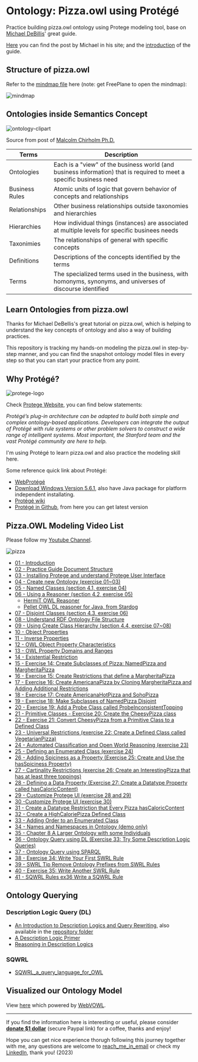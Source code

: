 # Ontology: Pizza.owl using Protégé

Practice building pizza.owl ontology using Protege modeling tool, base on [Michael DeBillis](https://www.linkedin.com/in/michael-debellis-85329/)' great guide.

[Here](https://www.michaeldebellis.com/post/protegetutorialyoutubeplaylist) you can find the post by Michael in his site; and the [introduction](https://www.michaeldebellis.com/post/new-protege-pizza-tutorial) of the guide.

## Structure of pizza.owl

Refer to the [mindmap file](pizza.owl%20tutorial.mm) here (note: get FreePlane to open the mindmap):

![mindmap](img/pizza_tutorial.jpg)

## Ontologies inside Semantics Concept

![ontology-clipart](img/ontology.png)

Source from post of [Malcolm Chirholm Ph.D.](https://www.linkedin.com/in/malcolmchisholm?miniProfileUrn=urn%3Ali%3Afs_miniProfile%3AACoAAALGOX0Byp8PZaGgklIEBK0daX9A9WtjIQM&lipi=urn%3Ali%3Apage%3Ad_flagship3_feed%3BYN15qj%2FISRyjIwyAgQtkjQ%3D%3D)

| Terms          | Description                                                                                                         |
| -------------- | ------------------------------------------------------------------------------------------------------------------- |
| Ontologies     | Each is a "view" of the business world (and business information) that is required to meet a specific business need |
| Business Rules | Atomic units of logic that govern behavior of concepts and relationships                                            |
| Relationships  | Other business relationships outside taxonomies and hierarchies                                                     |
| Hierarchies    | How individual things (instances) are associated at multiple levels for specific businees needs                     |
| Taxonimies     | The relationships of general with specific concepts                                                                 |
| Definitions    | Descriptions of the concepts identified by the terms                                                                |
| Terms          | The specialized terms used in the business, with homonyms, synonyms, and universes of discourse identified          |

## Learn Ontologies from pizza.owl

Thanks for Michael DeBellis's great tutorial on pizza.owl, which is helping to understand the key concepts of ontology and also a way of building practices.

This repository is tracking my hands-on modeling the pizza.owl in step-by-step manner, and you can find the snapshot ontology model files in every step so that you can start your practice from any point.

## Why Protégé?

![protege-logo](img/protege_logo.png)

Check [Protege Website](https://protege.stanford.edu/), you can find below statements:

*Protégé’s plug-in architecture can be adapted to build both simple and complex ontology-based applications. Developers can integrate the output of Protégé with rule systems or other problem solvers to construct a wide range of intelligent systems. Most important, the Stanford team and the vast Protégé community are here to help.*

I'm using Protégé to learn pizza.owl and also practice the modeling skill here.

Some reference quick link about Protégé:

- [WebProtégé](http://webprotege.stanford.edu/)
- [Download Windows Version 5.6.1](https://protege.stanford.edu/software.php), also have Java package for platform independent installating.
- [Protégé wiki](https://protegewiki.stanford.edu/wiki/Main_Page)
- [Protégé in Github](https://github.com/protegeproject), from here you can get latest version

## Pizza.OWL Modeling Video List 

Please follow my [Youtube Channel](https://www.youtube.com/channel/UCTshmTJGpJunOz23vCEhzWg).

![pizza](img/pizza.png)

- [01 - Introduction](https://youtu.be/l0PZhqmTwfM)
- [02 - Practice Guide Document Structure](https://youtu.be/eWx9_zJkiUY)
- [03 - Installing Protege and understand Protege User Interface](https://youtu.be/Q6eq-cWBpfQ)
- [04 - Create new Ontology (exercise 01~03)](https://youtu.be/IMjKcx93ens)
- [05 - Named Classes (section 4.1, exercise 04)](https://youtu.be/QqVrFxaEFrI)
- [06 - Using a Reasoner (section 4.2, exercise 05)](https://youtu.be/TKMW5udKzIM)
  - [HermiT OWL Reasoner](http://www.hermit-reasoner.com/)
  - [Pellet OWL DL reasoner for Java, from Stardog](https://github.com/stardog-union/pellet)
- [07 - Disjoint Classes (section 4.3, exercise 06)](https://youtu.be/g7aoDsS5kSI)
- [08 - Understand RDF Ontology File Structure](https://youtu.be/qjer-vEKMNg)
- [09 - Using Create Class Hierarchy (section 4.4, exercise 07~08)](https://youtu.be/FQdjYQMqfBI)
- [10 - Object Properties](https://youtu.be/4DfR06bI500)
- [11 - Inverse Properties](https://youtu.be/cqQ8uqRjhNQ)
- [12 - OWL Object Property Characteristics](https://youtu.be/bYx0LPxXAk8)
- [13 - OWL Property Domains and Ranges](https://youtu.be/gE_kKvS-R5o)
- [14 - Existential Restriction](https://youtu.be/KG4D5PEhCKE)
- [15 - Exercise 14: Create Subclasses of Pizza: NamedPizza and MargheritaPizza](https://youtu.be/tN5l1JjVVMw)
- [16 - Exercise 15: Create Restrictions that define a MargheritaPizza](https://youtu.be/zpw9knBt8Zw)
- [17 - Exercise 16: Create AmericanaPizza by Cloning MargheritaPizza and Adding Additional Restrictions](https://youtu.be/sBm0Lz0vnP4)
- [18 - Exercise 17: Create AmericanaHotPizza and SohoPizza](https://youtu.be/qISxhDleqf8)
- [19 - Exercise 18: Make Subclasses of NamedPizza Disjoint](https://youtu.be/TZdaSRDWKm8)
- [20 - Exercise 19: Add a Probe Class called ProbeInconsistentTopping](https://youtu.be/Gq3-zWinu1c)
- [21 - Primitive Classes - Exercise 20: Create the CheesyPizza class](https://youtu.be/Bkb7DdBWGNw)
- [22 - Exercise 21: Convert CheesyPizza from a Primitive Class to a Defined Class](https://youtu.be/x5_83xGCrZc)
- [23 - Universal Restrictions (exercise 22: Create a Defined Class called VegetarianPizza)](https://youtu.be/rO195cLbwS4)
- [24 - Automated Classification and Open World Reasoning (exercise 23)](https://youtu.be/s5wx6vQg650)
- [25 - Defining an Enumerated Class (exercise 24)](https://youtu.be/ZNodw2fYxy0)
- [26 - Adding Spiciness as a Property (Exercise 25: Create and Use the hasSpiciness Property)](https://youtu.be/ClmDiKU1VlY)
- [27 - Cartinality Restrictions (exercise 26: Create an InterestingPizza that has at least three toppings)](https://youtu.be/efCHZ0q771A)
- [28 - Defining a Data Property (Exercise 27: Create a Datatype Property called hasCaloricContent)](https://youtu.be/0Y1-SQ_sU9g)
- [29 - Customize Protege UI (exercise 28 and 29)](https://youtu.be/fTrWQE6y3Os)
- [30 -Customize Protege UI (exercise 30)](https://youtu.be/bun_1B5T27M)
- [31 - Create a Datatype Restriction that Every Pizza hasCaloricContent](https://youtu.be/QUGmmfKWdHE)
- [32 - Create a HighCaloriePizza Defined Class](https://youtu.be/fqpcYCD4rRE)
- [33 - Adding Order to an Enumerated Class](https://youtu.be/5m2qRSrUAe8)
- [34 - Names and Namespaces in Ontology (demo only)](https://youtu.be/7PPJPoJCFfE)
- [35 - Chapter 8 A Larger Ontology with some Individuals](https://youtu.be/l-mY5urfE7k)
- [36 - Ontology Query using DL (Exercise 33: Try Some Description Logic Queries)](https://youtu.be/3cwlMMQSPcA)
- [37 - Ontology Query using SPARQL](https://youtu.be/kK5iLNNqZnc)
- [38 - Exercise 34: Write Your First SWRL Rule](https://youtu.be/bk5KrQIs6eU)
- [39 - SWRL Tip Remove Ontology Prefixes from SWRL Rules](https://youtu.be/1OrvhURYYA0)
- [40 - Exercise 35: Write Another SWRL Rule](https://youtu.be/dBrBWqkuSog)
- [41 - SQWRL Rules ex36 Write a SQWRL Rule](https://youtu.be/eAZVmZa1Qpo)

## Ontology Querying

### Description Logic Query (DL)

- [An Introduction to Description Logics and Query Rewriting](https://www.dcs.bbk.ac.uk/~roman/papers/RW12014.pdf), also available in the [repository folder](ontology_query/DL/RW12014_An%20Introduction%20to%20Description%20Logics%20and%20Query%20Rewriting.pdf)
- [A Description Logic Primer](https://arxiv.org/pdf/1201.4089.pdf)
- [Reasoning in Description Logics](ontology_query/DL/Reasoning%20in%20Description%20Logics.pdf)

### SQWRL

- [SQWRL_a_query_language_for_OWL](ontology_query/SQWRL/SQWRL_a_query_language_for_OWL.pdf)

## Visualized our Ontology Model

View [here](https://service.tib.eu/webvowl/#iri=https://yasenstar.github.io/protege_pizza/MyPizzaTutorial.rdf) which powered by [WebVOWL](http://vowl.visualdataweb.org/webvowl.html).

---

If you find the information here is interesting or useful, please consider [**donate $1 dollar**](https://paypal.me/zhaoxiaoqi/1) (secure Paypal link) for a coffee, thanks and enjoy!

Hope you can get nice experience thorugh following this journey together with me, any questions are welcome to [reach_me_in_email](mailto:xiaoqizhao@outlook.com?subject=Protege-pizza.owl) or check my [LinkedIn](https://www.linkedin.com/in/xiaoqi-zhao-03715614/), thank you!  (2023)